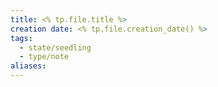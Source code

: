 ```yaml
---
title: <% tp.file.title %>
creation date: <% tp.file.creation_date() %>
tags:
  - state/seedling
  - type/note
aliases:
---
```


